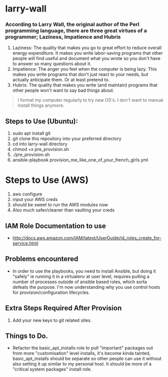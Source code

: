 # larry-wall

### According to Larry Wall, the original author of the Perl programming language, there are three great virtues of a programmer; Laziness, Impatience and Hubris

1. Laziness: The quality that makes you go to great effort to reduce overall energy expenditure. It makes you write labor-saving programs that other people will find useful and document what you wrote so you don't have to answer so many questions about it.
2. Impatience: The anger you feel when the computer is being lazy. This makes you write programs that don't just react to your needs, but actually anticipate them. Or at least pretend to.
3. Hubris: The quality that makes you write (and maintain) programs that other people won't want to say bad things about.

> I format my computer regularly to try new OS's. I don't want to manual install things anymore.

## Steps to Use (Ubuntu):
1. sudo apt install git
2. git clone this repository into your preferred directory
3. cd into larry-wall directory
4. chmod +x pre_provision.sh
5. ./pre_provision.sh
6. ansible-playbook provision_me_like_one_of_your_french_girls.yml

# Steps to Use (AWS)
1. aws configure
2. input your AWS creds
3. should be sweet to run the AWS modules now
4. Also much safer/cleaner than vaulting your creds

## IAM Role Documentation to use
* http://docs.aws.amazon.com/IAM/latest/UserGuide/id_roles_create_for-service.html

## Problems encountered
* In order to use the playbooks, you need to install Ansible, but doing it "safely" ie running it in a virtualenv at user level, requires pulling a number of processes outside of ansible based roles, which sorta defeats the purpose. I'm now understanding why you use control hosts for provision/configuration lifecycles.

## Extra Steps Required After Provision
1. Add your new keys to git related sites.

## Things to Do.
* Refactor the basic_apt_installs role to pull "important" packages out from more "customisation" level installs, it's become kinda tainted, basic_apt_installs should be separate so other people can use it without also setting it up similar to my personal host. It should be more of a "critical system packages" install role.
